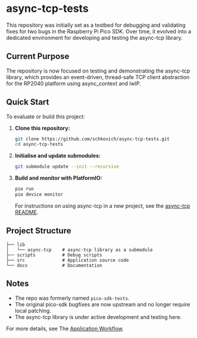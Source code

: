 # async-tcp-tests

This repository was initially set as a testbed for debugging and validating fixes for two bugs in the Raspberry Pi Pico SDK. Over time, it evolved into a dedicated environment for developing and testing the async-tcp library.

## Current Purpose

The repository is now focused on testing and demonstrating the async-tcp library, which provides an event-driven, thread-safe TCP client abstraction for the RP2040 platform using async_context and lwIP.

## Quick Start

To evaluate or build this project:

1. **Clone this repository:**

   ```sh
   git clone https://github.com/schkovich/async-tcp-tests.git
   cd async-tcp-tests
   ```

2. **Initialise and update submodules:**

   ```sh
   git submodule update --init --recursive
   ```

3. **Build and monitor with PlatformIO:**

   ```sh
   pio run
   pio device monitor
   ```

   For instructions on using async-tcp in a new project, see the [async-tcp README](lib/async-tcp/README.md).

## Project Structure

```plaintext
├── lib
│   └── async-tcp    # async-tcp library as a submodule
├── scripts          # Debug scripts
├── src              # Application source code
└── docs             # Documentation
```

## Notes
- The repo was formerly named `pico-sdk-tests`.
- The original pico-sdk bugfixes are now upstream and no longer require local patching.
- The async-tcp library is under active development and testing here.

For more details, see The [Application Workflow](docs/workflow.md).
